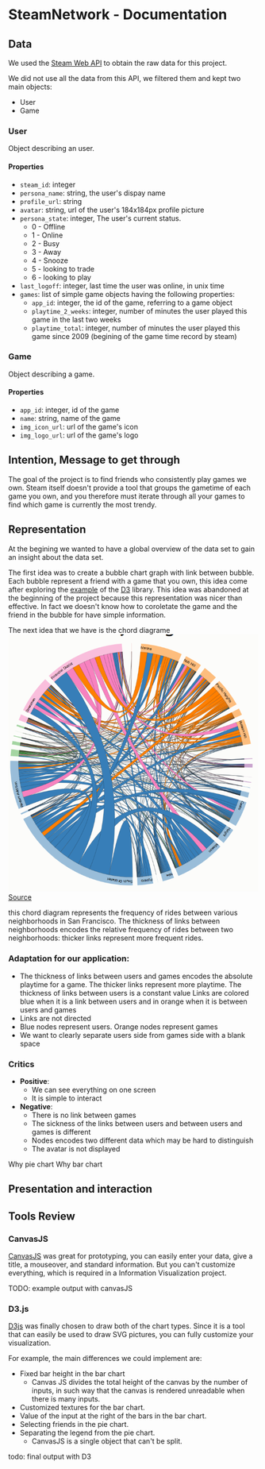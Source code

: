 # SteamNetwork - Documentation

## Data

We used the [Steam Web API](https://developer.valvesoftware.com/wiki/Steam_Web_API) to obtain the raw data for this project.

We did not use all the data from this API, we filtered them and kept two main objects:
- User
- Game

### User
Object describing an user.
#### Properties
- `steam_id`: integer
- `persona_name`: string, the user's dispay name
- `profile_url`: string
- `avatar`: string, url of the user's 184x184px profile picture
- `persona_state`: integer, The user's current status.
  - 0 - Offline
  - 1 - Online 
  - 2 - Busy
  - 3 - Away 
  - 4 - Snooze
  - 5 - looking to trade
  - 6 - looking to play
- `last_logoff`: integer, last time the user was online, in unix time
- `games`: list of simple game objects having the following properties:
  - `app_id`: integer, the id of the game, referring to a game object
  - `playtime_2_weeks`: integer, number of minutes the user played this game in the last two weeks
  - `playtime_total`: integer, number of minutes the user played this game since 2009 (begining of the game time record by steam)


### Game
Object describing a game.
#### Properties
- `app_id`: integer, id of the game
- `name`: string, name of the game
- `img_icon_url`: url of the game's icon
- `img_logo_url`: url of the game's logo

## Intention, Message to get through

The goal of the project is to find friends who consistently play games we own. Steam itself doesn't provide a tool that groups the gametime of each game you own, and you therefore must iterate through all your games to find which game is currently the most trendy.

## Representation

At the begining we wanted to have a global overview of the data set to gain an insight about the data set.

The first idea was to create a bubble chart graph with link between bubble. Each bubble represent a friend with a game that you own, this idea come after exploring the [example](https://naustud.io/tech-stack/) of the [D3](https://github.com/d3/d3/wiki/Gallery) library.
This idea was abandoned at the beginning of the project because this representation was nicer than effective. In fact we doesn't know how to coroletate the game and the friend in the bubble for have simple information.

The next idea that we have is the chord diagrame 
![Chord diagram](https://github.com/nichuguen/SteamNetwork/blob/master/Documentation/chord%20diagram.PNG?raw=true)  
[Source](https://bost.ocks.org/mike/uberdata/)  

this chord diagram represents the frequency of rides between various neighborhoods in San Francisco. The thickness of links be­tween neighborhoods encodes the relative frequency of rides between two neighborhoods: thicker links represent more frequent rides.

### Adaptation for our application:
* The thickness of links be­tween users and games encodes the absolute playtime for a game. The thicker links represent more playtime. The thickness of links be­tween users is a constant value
Links are colored blue when it is a link between users and in orange when it is between users and games
* Links are not directed
* Blue nodes represent users. Orange nodes represent games
* We want to clearly separate users side from games side with a blank space

### Critics
* **Positive**:
  * We can see everything on one screen
  * It is simple to interact
* **Negative**:
  * There is no link between games
  * The sickness of the links between users and between users and games is different
  * Nodes encodes two different data which may be hard to distinguish
  * The avatar is not displayed


Why pie chart
Why bar chart

## Presentation and interaction

## Tools Review

### CanvasJS 
[CanvasJS](https://canvasjs.com/) was great for prototyping, you can easily enter your data, give a title, a mouseover, and standard information. But you can't customize everything, which is required in a Information Visualization project.

TODO: example output with canvasJS 

### D3.js

[D3js](https://d3js.org/) was finally chosen to draw both of the chart types. Since it is a tool that can easily be used to draw SVG pictures, you can fully customize your visualization.

For example, the main differences we could implement are:
- Fixed bar height in the bar chart
  - Canvas JS divides the total height of the canvas by the number of inputs, in such way that the canvas is rendered unreadable when there is many inputs.
- Customized textures for the bar chart.
- Value of the input at the right of the bars in the bar chart.
- Selecting friends in the pie chart.
- Separating the legend from the pie chart.
  - CanvasJS is a single object that can't be split.


todo: final output with D3
